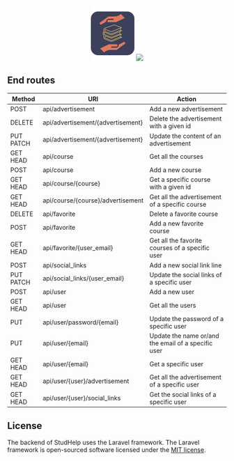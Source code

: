 <p align="center"><a href="https://github.com/vaklein/StudHelp-Android" target="_blank"><img src="https://raw.githubusercontent.com/vaklein/StudHelp-Android/main/LogoStudHelp.png?token=AKTQAWOVG4G55RP3QYG5XOLAOV2RC" width="100"></a>
<a href="https://laravel.com" target="_blank"><img src="https://raw.githubusercontent.com/laravel/art/master/logo-lockup/5%20SVG/2%20CMYK/1%20Full%20Color/laravel-logolockup-cmyk-red.svg" width="400"></a>
</p>


## End routes

| Method    | URI                               | Action                                                     |
|-----------|-----------------------------------|------------------------------------------------------------|
| POST      | api/advertisement                 | Add a new advertisement                                    |
| DELETE    | api/advertisement/{advertisement} | Delete the advertisement with a given id                   |
| PUT PATCH | api/advertisement/{advertisement} | Update the content of an advertisement                     |
| GET HEAD  | api/course                        | Get all the courses                                        |
| POST      | api/course                        | Add a new course                                           |
| GET HEAD  | api/course/{course}               | Get a specific course with a given id                      |
| GET HEAD  | api/course/{course}/advertisement | Get all the advertisement of a specific course             |
| DELETE    | api/favorite                      | Delete a favorite course                                   |
| POST      | api/favorite                      | Add a new favorite course                                  |
| GET HEAD  | api/favorite/{user_email}         | Get all the favorite courses of a specific user            |
| POST      | api/social_links                  | Add a new social link line                                 |
| PUT PATCH | api/social_links/{user_email}     | Update the social links of a specific user                 |
| POST      | api/user                          | Add a new user                                             |
| GET HEAD  | api/user                          | Get all the users                                          |
| PUT       | api/user/password/{email}         | Update the password of a specific user                     |
| PUT       | api/user/{email}                  | Update the name or/and the email of a specific user        |
| GET HEAD  | api/user/{email}                  | Get a specific user                                        |
| GET HEAD  | api/user/{user}/advertisement     | Get all the advertisement of a specific user               |
| GET HEAD  | api/user/{user}/social_links      | Get the social links of a specific user                    |
## License
The backend of StudHelp uses the Laravel framework. The Laravel framework is open-sourced software licensed under the [MIT license](https://opensource.org/licenses/MIT).
